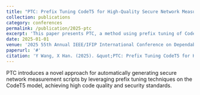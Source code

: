 ```yaml
---
title: "PTC: Prefix Tuning CodeT5 for High-Quality Secure Network Measurement Script Generation"
collection: publications
category: conferences
permalink: /publication/2025-ptc
excerpt: 'This paper presents PTC, a method using prefix tuning of CodeT5 for generating high-quality secure network measurement scripts automatically.'
date: 2025-01-01
venue: '2025 55th Annual IEEE/IFIP International Conference on Dependable Systems and Networks (DSN)'
paperurl: '#'
citation: 'Y Wang, X Han. (2025). &quot;PTC: Prefix Tuning CodeT5 for High-Quality Secure Network Measurement Script Generation.&quot; <i>2025 55th Annual IEEE/IFIP International Conference on Dependable Systems and Networks</i>.'
---
```


PTC introduces a novel approach for automatically generating secure network measurement scripts by leveraging prefix tuning techniques on the CodeT5 model, achieving high code quality and security standards.